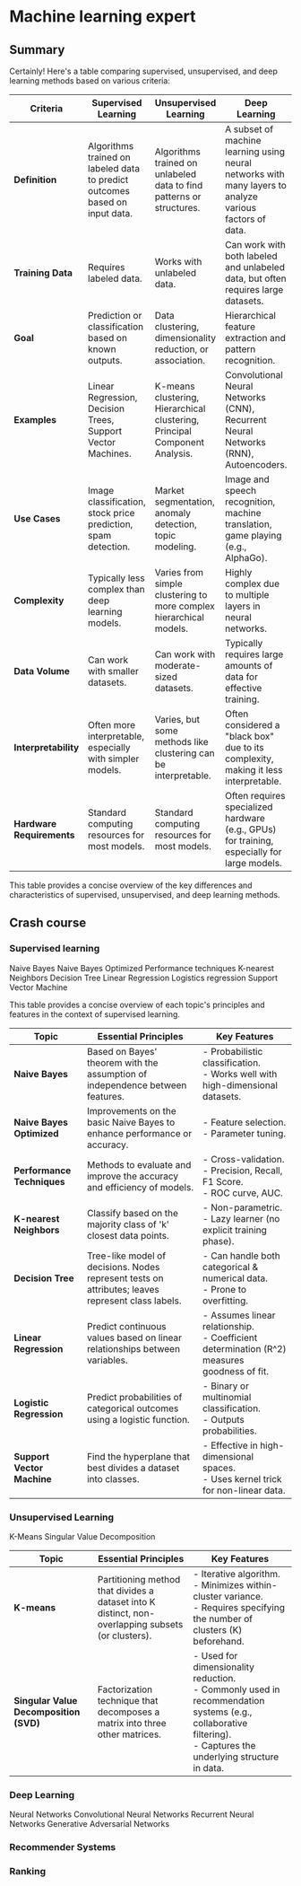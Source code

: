 # Machine learning expert

## Summary

Certainly! Here's a table comparing supervised, unsupervised, and deep learning methods based on various criteria:

| Criteria                  | Supervised Learning                                                         | Unsupervised Learning                                                      | Deep Learning                                                                                           |
| ------------------------- | --------------------------------------------------------------------------- | -------------------------------------------------------------------------- | ------------------------------------------------------------------------------------------------------- |
| **Definition**            | Algorithms trained on labeled data to predict outcomes based on input data. | Algorithms trained on unlabeled data to find patterns or structures.       | A subset of machine learning using neural networks with many layers to analyze various factors of data. |
| **Training Data**         | Requires labeled data.                                                      | Works with unlabeled data.                                                 | Can work with both labeled and unlabeled data, but often requires large datasets.                       |
| **Goal**                  | Prediction or classification based on known outputs.                        | Data clustering, dimensionality reduction, or association.                 | Hierarchical feature extraction and pattern recognition.                                                |
| **Examples**              | Linear Regression, Decision Trees, Support Vector Machines.                 | K-means clustering, Hierarchical clustering, Principal Component Analysis. | Convolutional Neural Networks (CNN), Recurrent Neural Networks (RNN), Autoencoders.                     |
| **Use Cases**             | Image classification, stock price prediction, spam detection.               | Market segmentation, anomaly detection, topic modeling.                    | Image and speech recognition, machine translation, game playing (e.g., AlphaGo).                        |
| **Complexity**            | Typically less complex than deep learning models.                           | Varies from simple clustering to more complex hierarchical models.         | Highly complex due to multiple layers in neural networks.                                               |
| **Data Volume**           | Can work with smaller datasets.                                             | Can work with moderate-sized datasets.                                     | Typically requires large amounts of data for effective training.                                        |
| **Interpretability**      | Often more interpretable, especially with simpler models.                   | Varies, but some methods like clustering can be interpretable.             | Often considered a "black box" due to its complexity, making it less interpretable.                     |
| **Hardware Requirements** | Standard computing resources for most models.                               | Standard computing resources for most models.                              | Often requires specialized hardware (e.g., GPUs) for training, especially for large models.             |

This table provides a concise overview of the key differences and characteristics of supervised, unsupervised, and deep learning methods.

## Crash course

### Supervised learning

Naive Bayes
Naive Bayes Optimized
Performance techniques
K-nearest Neighbors
Decision Tree
Linear Regression
Logistics regression
Support Vector Machine

This table provides a concise overview of each topic's principles and features in the context of supervised learning.

| Topic                      | Essential Principles                                                                              | Key Features                                                                                    |
| -------------------------- | ------------------------------------------------------------------------------------------------- | ----------------------------------------------------------------------------------------------- |
| **Naive Bayes**            | Based on Bayes' theorem with the assumption of independence between features.                     | - Probabilistic classification. <br> - Works well with high-dimensional datasets.               |
| **Naive Bayes Optimized**  | Improvements on the basic Naive Bayes to enhance performance or accuracy.                         | - Feature selection. <br> - Parameter tuning.                                                   |
| **Performance Techniques** | Methods to evaluate and improve the accuracy and efficiency of models.                            | - Cross-validation. <br> - Precision, Recall, F1 Score. <br> - ROC curve, AUC.                  |
| **K-nearest Neighbors**    | Classify based on the majority class of 'k' closest data points.                                  | - Non-parametric. <br> - Lazy learner (no explicit training phase).                             |
| **Decision Tree**          | Tree-like model of decisions. Nodes represent tests on attributes; leaves represent class labels. | - Can handle both categorical & numerical data. <br> - Prone to overfitting.                    |
| **Linear Regression**      | Predict continuous values based on linear relationships between variables.                        | - Assumes linear relationship. <br> - Coefficient determination (R^2) measures goodness of fit. |
| **Logistic Regression**    | Predict probabilities of categorical outcomes using a logistic function.                          | - Binary or multinomial classification. <br> - Outputs probabilities.                           |
| **Support Vector Machine** | Find the hyperplane that best divides a dataset into classes.                                     | - Effective in high-dimensional spaces. <br> - Uses kernel trick for non-linear data.           |

### Unsupervised Learning

K-Means
Singular Value Decomposition

| Topic                                  | Essential Principles                                                                               | Key Features                                                                                                                                                           |
| -------------------------------------- | -------------------------------------------------------------------------------------------------- | ---------------------------------------------------------------------------------------------------------------------------------------------------------------------- |
| **K-means**                            | Partitioning method that divides a dataset into K distinct, non-overlapping subsets (or clusters). | - Iterative algorithm. <br> - Minimizes within-cluster variance. <br> - Requires specifying the number of clusters (K) beforehand.                                     |
| **Singular Value Decomposition (SVD)** | Factorization technique that decomposes a matrix into three other matrices.                        | - Used for dimensionality reduction. <br> - Commonly used in recommendation systems (e.g., collaborative filtering). <br> - Captures the underlying structure in data. |

### Deep Learning

Neural Networks
Convolutional Neural Networks
Recurrent Neural Networks
Generative Adversarial Networks

### Recommender Systems

### Ranking
